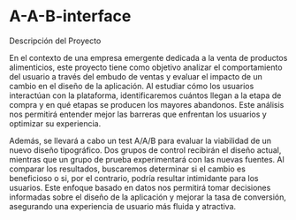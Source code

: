 # A-A-B-interface

Descripción del Proyecto

En el contexto de una empresa emergente dedicada a la venta de productos alimenticios, este proyecto tiene como objetivo analizar el comportamiento del usuario a través del embudo de ventas y evaluar el impacto de un cambio en el diseño de la aplicación. Al estudiar cómo los usuarios interactúan con la plataforma, identificaremos cuántos llegan a la etapa de compra y en qué etapas se producen los mayores abandonos. Este análisis nos permitirá entender mejor las barreras que enfrentan los usuarios y optimizar su experiencia.

Además, se llevará a cabo un test A/A/B para evaluar la viabilidad de un nuevo diseño tipográfico. Dos grupos de control recibirán el diseño actual, mientras que un grupo de prueba experimentará con las nuevas fuentes. Al comparar los resultados, buscaremos determinar si el cambio es beneficioso o si, por el contrario, podría resultar intimidante para los usuarios. Este enfoque basado en datos nos permitirá tomar decisiones informadas sobre el diseño de la aplicación y mejorar la tasa de conversión, asegurando una experiencia de usuario más fluida y atractiva.
